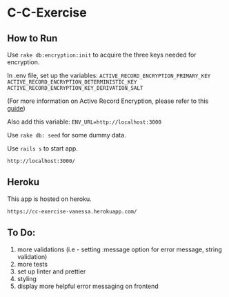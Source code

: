 # C-C-Exercise

## How to Run
Use `rake db:encryption:init` to acquire the three keys needed for encryption.

In .env file, set up the variables:
`ACTIVE_RECORD_ENCRYPTION_PRIMARY_KEY`
`ACTIVE_RECORD_ENCRYPTION_DETERMINISTIC_KEY`
`ACTIVE_RECORD_ENCRYPTION_KEY_DERIVATION_SALT`

(For more information on Active Record Encryption, please refer to this [guide](https://guides.rubyonrails.org/active_record_encryption.html))

Also add this variable:
`ENV_URL=http://localhost:3000`

Use `rake db: seed` for some dummy data.

Use `rails s` to start app.

`http://localhost:3000/`

## Heroku
This app is hosted on heroku.

`https://cc-exercise-vanessa.herokuapp.com/`

## To Do:
1. more validations (i.e - setting :message option for error message, string validation)
2. more tests
3. set up linter and prettier
4. styling
5. display more helpful error messaging on frontend
